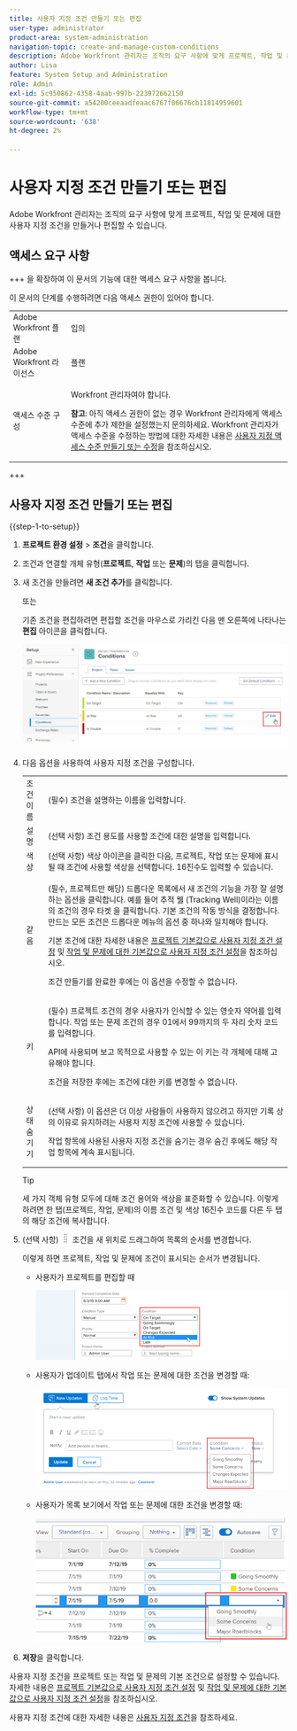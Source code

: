 ```yaml
---
title: 사용자 지정 조건 만들기 또는 편집
user-type: administrator
product-area: system-administration
navigation-topic: create-and-manage-custom-conditions
description: Adobe Workfront 관리자는 조직의 요구 사항에 맞게 프로젝트, 작업 및 문제에 대한 사용자 지정 조건을 만들거나 편집할 수 있습니다.
author: Lisa
feature: System Setup and Administration
role: Admin
exl-id: 5c950862-4358-4aab-997b-223972662150
source-git-commit: a54200ceeaadfeaac6767f06676cb11814959601
workflow-type: tm+mt
source-wordcount: '638'
ht-degree: 2%

---
```


# 사용자 지정 조건 만들기 또는 편집

Adobe Workfront 관리자는 조직의 요구 사항에 맞게 프로젝트, 작업 및 문제에 대한 사용자 지정 조건을 만들거나 편집할 수 있습니다.

## 액세스 요구 사항

+++ 을 확장하여 이 문서의 기능에 대한 액세스 요구 사항을 봅니다.

이 문서의 단계를 수행하려면 다음 액세스 권한이 있어야 합니다.

<table style="table-layout:auto"> 
 <col> 
 <col> 
 <tbody> 
  <tr> 
   <td>Adobe Workfront 플랜</td> 
   <td>임의</td> 
  </tr> 
  <tr> 
   <td>Adobe Workfront 라이선스</td> 
   <td>플랜</td> 
  </tr> 
  <tr> 
   <td>액세스 수준 구성</td> 
   <td> <p>Workfront 관리자여야 합니다.</p> <p><b>참고</b>: 아직 액세스 권한이 없는 경우 Workfront 관리자에게 액세스 수준에 추가 제한을 설정했는지 문의하세요. Workfront 관리자가 액세스 수준을 수정하는 방법에 대한 자세한 내용은 <a href="../../../administration-and-setup/add-users/configure-and-grant-access/create-modify-access-levels.md" class="MCXref xref">사용자 지정 액세스 수준 만들기 또는 수정</a>을 참조하십시오.</p> </td> 
  </tr> 
 </tbody> 
</table>

+++

## 사용자 지정 조건 만들기 또는 편집

{{step-1-to-setup}}

1. **프로젝트 환경 설정** > **조건**&#x200B;을 클릭합니다.

1. 조건과 연결할 개체 유형(**프로젝트**, **작업** 또는 **문제**)의 탭을 클릭합니다.

1. 새 조건을 만들려면 **새 조건 추가**&#x200B;를 클릭합니다.

   또는

   기존 조건을 편집하려면 편집할 조건을 마우스로 가리킨 다음 맨 오른쪽에 나타나는 **편집** 아이콘을 클릭합니다.

   ![](assets/custom-condition-edit-nwe.jpg)

1. 다음 옵션을 사용하여 사용자 지정 조건을 구성합니다.

   <table style="table-layout:auto"> 
    <col> 
    <col> 
    <tbody> 
     <tr> 
      <td>조건 이름</td> 
      <td>(필수) 조건을 설명하는 이름을 입력합니다.</td> 
     </tr> 
     <tr> 
      <td>설명</td> 
      <td>(선택 사항) 조건 용도를 사용할 조건에 대한 설명을 입력합니다.</td> 
     </tr> 
     <tr> 
      <td>색상</td> 
      <td>(선택 사항) 색상 아이콘을 클릭한 다음, 프로젝트, 작업 또는 문제에 표시될 때 조건에 사용할 색상을 선택합니다. 16진수도 입력할 수 있습니다.</td> 
     </tr> 
     <tr> 
      <td>같음 </td> 
      <td><p>(필수, 프로젝트만 해당) 드롭다운 목록에서 새 조건의 기능을 가장 잘 설명하는 옵션을 클릭합니다. 예를 들어 추적 웰 (Tracking Well)이라는 이름의 조건의 경우 타겟 을 클릭합니다. 기본 조건의 작동 방식을 결정합니다. 만드는 모든 조건은 드롭다운 메뉴의 옵션 중 하나와 일치해야 합니다.</p>
      <p>기본 조건에 대한 자세한 내용은 <a href="../../../administration-and-setup/customize-workfront/create-manage-custom-conditions/set-custom-condition-default-projects.md" class="MCXref xref">프로젝트 기본값으로 사용자 지정 조건 설정</a> 및 <a href="../../../administration-and-setup/customize-workfront/create-manage-custom-conditions/set-custom-condition-default-tasks-issues.md" class="MCXref xref">작업 및 문제에 대한 기본값으로 사용자 지정 조건 설정</a>을 참조하십시오.</p>
      <p>조건 만들기를 완료한 후에는 이 옵션을 수정할 수 없습니다.</p></td> 
     </tr> 
     <tr> 
      <td>키</td> 
      <td><p>(필수) 프로젝트 조건의 경우 사용자가 인식할 수 있는 영숫자 약어를 입력합니다. 작업 또는 문제 조건의 경우 01에서 99까지의 두 자리 숫자 코드를 입력합니다. </p>
      <p>API에 사용되며 보고 목적으로 사용할 수 있는 이 키는 각 개체에 대해 고유해야 합니다.</p>
      <p>조건을 저장한 후에는 조건에 대한 키를 변경할 수 없습니다. </p></td> 
     </tr> 
     <tr> 
      <td>상태 숨기기</td> 
      <td><p>(선택 사항) 이 옵션은 더 이상 사람들이 사용하지 않으려고 하지만 기록 상의 이유로 유지하려는 사용자 지정 조건에 사용할 수 있습니다. </p>
      <p>작업 항목에 사용된 사용자 지정 조건을 숨기는 경우 숨긴 후에도 해당 작업 항목에 계속 표시됩니다. </p></td> 
     </tr> 
    </tbody> 
   </table>

   >[!TIP]
   >
   >세 가지 객체 유형 모두에 대해 조건 용어와 색상을 표준화할 수 있습니다. 이렇게 하려면 한 탭(프로젝트, 작업, 문제)의 이름 조건 및 색상 16진수 코드를 다른 두 탭의 해당 조건에 복사합니다.

1. (선택 사항) ![](assets/move-icon---dots.png) 조건을 새 위치로 드래그하여 목록의 순서를 변경합니다.

   이렇게 하면 프로젝트, 작업 및 문제에 조건이 표시되는 순서가 변경됩니다.

   * 사용자가 프로젝트를 편집할 때

     ![](assets/change-condition-edit-project.png)

   * 사용자가 업데이트 탭에서 작업 또는 문제에 대한 조건을 변경할 때:

     ![](assets/change-condition-update-comment.png)

   * 사용자가 목록 보기에서 작업 또는 문제에 대한 조건을 변경할 때:

     ![](assets/change-conditions-list-dropdown-only.png)

1. **저장**&#x200B;을 클릭합니다.

사용자 지정 조건을 프로젝트 또는 작업 및 문제의 기본 조건으로 설정할 수 있습니다. 자세한 내용은 [프로젝트 기본값으로 사용자 지정 조건 설정](../../../administration-and-setup/customize-workfront/create-manage-custom-conditions/set-custom-condition-default-projects.md) 및 [작업 및 문제에 대한 기본값으로 사용자 지정 조건 설정](../../../administration-and-setup/customize-workfront/create-manage-custom-conditions/set-custom-condition-default-tasks-issues.md)을 참조하십시오.

사용자 지정 조건에 대한 자세한 내용은 [사용자 지정 조건](../../../administration-and-setup/customize-workfront/create-manage-custom-conditions/custom-conditions.md)을 참조하세요.
